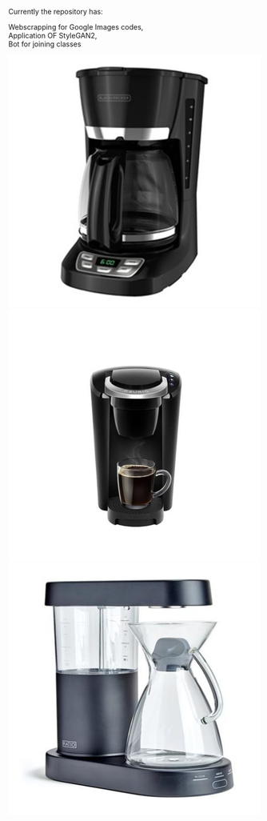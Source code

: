 Currently the repository has:

Webscrapping for Google Images codes,<br />
Application OF StyleGAN2,<br />
Bot for joining classes <br />



![alt text](image1.jpg)<br />
![alt text](image3.jpg)<br />
![alt text](image2.jpg)<br />